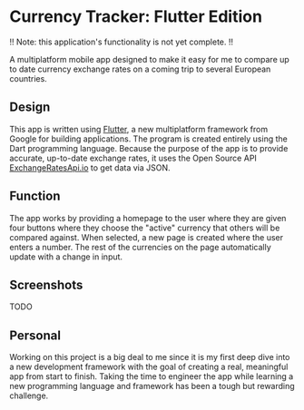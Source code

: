 # Currency Tracker: Flutter Edition

!! Note: this application's functionality is not yet complete. !!

A multiplatform mobile app designed to make it easy for me to compare up to date currency exchange rates on a coming trip to several European countries.

## Design

This app is written using [Flutter](https://flutter.dev/), a new
multiplatform framework from Google for building applications. The program is created entirely using the Dart programming language. Because the purpose of the app is to provide accurate, up-to-date exchange rates, it uses the Open Source API [ExchangeRatesApi.io](https://exchangeratesapi.io/) to get data via JSON.

## Function

The app works by providing a homepage to the user where they are given four buttons where they choose the "active" currency that others will be compared against. When selected, a new page is created where the user enters a number. The rest of the currencies on the page automatically update with a change in input.

## Screenshots

TODO

## Personal

Working on this project is a big deal to me since it is my first deep dive into a new development framework with the goal of creating a real, meaningful app from start to finish. Taking the time to engineer the app while learning a new programming language and framework has been a tough but rewarding challenge.
